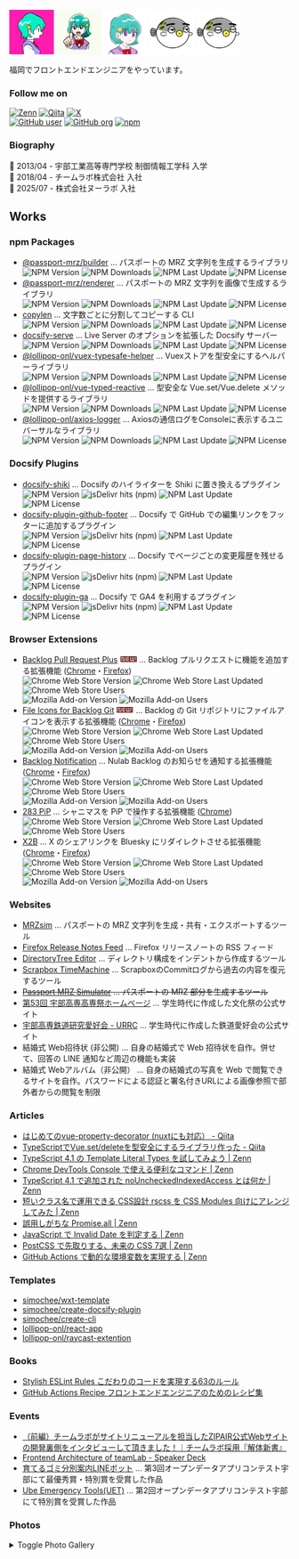 <img src="./assets/avatar3.png" alt="Avatar" width="80" height="80"> <img src="./assets/avatar4.png" alt="Avatar" width="80" height="80"> <img src="./assets/avatar2.png" alt="Avatar" width="80" height="80"> <img src="./assets/avatar6.png" alt="Avatar" width="80" height="80"> <img src="./assets/avatar7.png" alt="Avatar" width="80" height="80">

福岡でフロントエンドエンジニアをやっています。

### Follow me on

[![Zenn](https://img.shields.io/badge/%40lollipop__onl-3ea8ff?style=flat-square&logo=zenn&logoColor=white)](https://zenn.dev/lollipop_onl)
[![Qiita](https://img.shields.io/badge/%40simochee-55c500?style=flat-square&logo=qiita&logoColor=white)](https://qiita.com/simochee)
[![X](https://img.shields.io/badge/%40lollipop__onl-000000?style=flat-square&logo=x&logoColor=white)](https://x.com/lollipop_onl)  
[![GitHub user](https://img.shields.io/badge/%40lollipop--onl_(user)-0d1317?style=flat-square&logo=github&logoColor=white)](https://github.com/lollipop-onl)
[![GitHub org](https://img.shields.io/badge/%40simochee_(org)-0d1317?style=flat-square&logo=github&logoColor=white)](https://github.com/simochee)
[![npm](https://img.shields.io/badge/%40lollipop--onl-c53635?style=flat-square&logo=npm&logoColor=white)](https://www.npmjs.com/~lollipop-onl)

### Biography

:school: 2013/04 - 宇部工業高等専門学校 制御情報工学科 入学  
🏢 2018/04 - チームラボ株式会社 入社  
🏢 2025/07 - 株式会社ヌーラボ 入社

## Works

### npm Packages

* [@passport-mrz/builder](https://www.npmjs.com/package/@passport-mrz/builder) ... パスポートの MRZ 文字列を生成するライブラリ  
![NPM Version](https://img.shields.io/npm/v/@passport-mrz/builder) ![NPM Downloads](https://img.shields.io/npm/dw/@passport-mrz/builder) ![NPM Last Update](https://img.shields.io/npm/last-update/@passport-mrz/builder) ![NPM License](https://img.shields.io/npm/l/@passport-mrz/builder)
* [@passport-mrz/renderer](https://www.npmjs.com/package/@passport-mrz/renderer) ... パスポートの MRZ 文字列を画像で生成するライブラリ  
![NPM Version](https://img.shields.io/npm/v/@passport-mrz/renderer) ![NPM Downloads](https://img.shields.io/npm/dw/@passport-mrz/renderer) ![NPM Last Update](https://img.shields.io/npm/last-update/@passport-mrz/renderer) ![NPM License](https://img.shields.io/npm/l/@passport-mrz/renderer)
* [copylen](https://www.npmjs.com/package/copylen) ... 文字数ごとに分割してコピーする CLI  
![NPM Version](https://img.shields.io/npm/v/copylen) ![NPM Downloads](https://img.shields.io/npm/dw/copylen) ![NPM Last Update](https://img.shields.io/npm/last-update/copylen) ![NPM License](https://img.shields.io/npm/l/copylen)
* [docsify-serve](https://www.npmjs.com/package/docsify-serve) ... Live Server のオプションを拡張した Docsify サーバー  
![NPM Version](https://img.shields.io/npm/v/docsify-serve) ![NPM Downloads](https://img.shields.io/npm/dw/docsify-serve) ![NPM Last Update](https://img.shields.io/npm/last-update/docsify-serve) ![NPM License](https://img.shields.io/npm/l/docsify-serve)
* [@lollipop-onl/vuex-typesafe-helper](https://www.npmjs.com/package/@lollipop-onl/vuex-typesafe-helper) ... Vuexストアを型安全にするヘルパーライブラリ  
![NPM Version](https://img.shields.io/npm/v/@lollipop-onl/vuex-typesafe-helper) ![NPM Downloads](https://img.shields.io/npm/dw/@lollipop-onl/vuex-typesafe-helper) ![NPM Last Update](https://img.shields.io/npm/last-update/@lollipop-onl/vuex-typesafe-helper) ![NPM License](https://img.shields.io/npm/l/@lollipop-onl/vuex-typesafe-helper)
* [@lollipop-onl/vue-typed-reactive](https://www.npmjs.com/package/@lollipop-onl/vue-typed-reactive) ... 型安全な Vue.set/Vue.delete メソッドを提供するライブラリ  
![NPM Version](https://img.shields.io/npm/v/@lollipop-onl/vue-typed-reactive) ![NPM Downloads](https://img.shields.io/npm/dw/@lollipop-onl/vue-typed-reactive) ![NPM Last Update](https://img.shields.io/npm/last-update/@lollipop-onl/vue-typed-reactive) ![NPM License](https://img.shields.io/npm/l/@lollipop-onl/vue-typed-reactive)
* [@lollipop-onl/axios-logger](https://www.npmjs.com/package/@lollipop-onl/axios-logger) ... Axiosの通信ログをConsoleに表示するユニバーサルなライブラリ  
![NPM Version](https://img.shields.io/npm/v/@lollipop-onl/axios-logger) ![NPM Downloads](https://img.shields.io/npm/dw/@lollipop-onl/axios-logger) ![NPM Last Update](https://img.shields.io/npm/last-update/@lollipop-onl/axios-logger) ![NPM License](https://img.shields.io/npm/l/@lollipop-onl/axios-logger)

### Docsify Plugins

* [docsify-shiki](https://www.npmjs.com/package/docsify-shiki) ... Docsify のハイライターを Shiki に置き換えるプラグイン  
![NPM Version](https://img.shields.io/npm/v/docsify-shiki) ![jsDelivr hits (npm)](https://img.shields.io/jsdelivr/npm/hw/docsify-shiki) ![NPM Last Update](https://img.shields.io/npm/last-update/docsify-shiki) ![NPM License](https://img.shields.io/npm/l/docsify-shiki)
* [docsify-plugin-github-footer](https://www.npmjs.com/package/docsify-plugin-github-footer) ... Docsify で GitHub での編集リンクをフッターに追加するプラグイン  
![NPM Version](https://img.shields.io/npm/v/docsify-plugin-github-footer) ![jsDelivr hits (npm)](https://img.shields.io/jsdelivr/npm/hw/docsify-plugin-github-footer)
 ![NPM Last Update](https://img.shields.io/npm/last-update/docsify-plugin-github-footer) ![NPM License](https://img.shields.io/npm/l/docsify-plugin-github-footer)
* [docsify-plugin-page-history](https://www.npmjs.com/package/docsify-plugin-page-history) ... Docsify でページごとの変更履歴を残せるプラグイン  
![NPM Version](https://img.shields.io/npm/v/docsify-plugin-page-history) ![jsDelivr hits (npm)](https://img.shields.io/jsdelivr/npm/hw/docsify-plugin-page-history)
 ![NPM Last Update](https://img.shields.io/npm/last-update/docsify-plugin-page-history) ![NPM License](https://img.shields.io/npm/l/docsify-plugin-page-history)
* [docsify-plugin-ga](https://www.npmjs.com/package/docsify-plugin-ga) ... Docsify で GA4 を利用するプラグイン  
![NPM Version](https://img.shields.io/npm/v/docsify-plugin-ga) ![jsDelivr hits (npm)](https://img.shields.io/jsdelivr/npm/hw/docsify-plugin-ga) ![NPM Last Update](https://img.shields.io/npm/last-update/docsify-plugin-ga) ![NPM License](https://img.shields.io/npm/l/docsify-plugin-ga)

### Browser Extensions

* [Backlog Pull Request Plus](https://github.com/simochee/backlog-pull-request-plus) ![NEW](assets/new.gif) ... Backlog プルリクエストに機能を追加する拡張機能 ([Chrome](https://chromewebstore.google.com/detail/backlog-pull-request-plus/cpafengiapnopbnidfckgambaieonckn)・[Firefox](https://addons.mozilla.org/ja/firefox/addon/backlog-pull-request-plus/))  
![Chrome Web Store Version](https://img.shields.io/chrome-web-store/v/cpafengiapnopbnidfckgambaieonckn) ![Chrome Web Store Last Updated](https://img.shields.io/chrome-web-store/last-updated/cpafengiapnopbnidfckgambaieonckn) ![Chrome Web Store Users](https://img.shields.io/chrome-web-store/users/cpafengiapnopbnidfckgambaieonckn)  
![Mozilla Add-on Version](https://img.shields.io/amo/v/backlog-pull-request-plus) ![Mozilla Add-on Users](https://img.shields.io/amo/users/backlog-pull-request-plus)
* [File Icons for Backlog Git](https://github.com/simochee/file-icons-for-backlog-git) ![NEW](assets/new.gif) ... Backlog の Git リポジトリにファイルアイコンを表示する拡張機能 ([Chrome](https://chromewebstore.google.com/detail/aeejnngbcaakhmbcllihmpfijmgaecia)・[Firefox](https://addons.mozilla.org/ja/firefox/addon/file-icons-for-backlog-git/))  
![Chrome Web Store Version](https://img.shields.io/chrome-web-store/v/aeejnngbcaakhmbcllihmpfijmgaecia) ![Chrome Web Store Last Updated](https://img.shields.io/chrome-web-store/last-updated/aeejnngbcaakhmbcllihmpfijmgaecia) ![Chrome Web Store Users](https://img.shields.io/chrome-web-store/users/aeejnngbcaakhmbcllihmpfijmgaecia)  
![Mozilla Add-on Version](https://img.shields.io/amo/v/file-icons-for-backlog-git) ![Mozilla Add-on Users](https://img.shields.io/amo/users/file-icons-for-backlog-git)
* [Backlog Notification](https://github.com/lollipop-onl/webextensions-backlog-notification) ... Nulab Backlog のお知らせを通知する拡張機能 ([Chrome](https://chrome.google.com/webstore/detail/backlog-notification-exte/gmmfbpjchelnedibjoidghghnigggebn)・[Firefox](https://addons.mozilla.org/ja/firefox/addon/backlog-notification-extension/))  
![Chrome Web Store Version](https://img.shields.io/chrome-web-store/v/gmmfbpjchelnedibjoidghghnigggebn) ![Chrome Web Store Last Updated](https://img.shields.io/chrome-web-store/last-updated/gmmfbpjchelnedibjoidghghnigggebn) ![Chrome Web Store Users](https://img.shields.io/chrome-web-store/users/gmmfbpjchelnedibjoidghghnigggebn)  
![Mozilla Add-on Version](https://img.shields.io/amo/v/backlog-notification-extension) ![Mozilla Add-on Users](https://img.shields.io/amo/users/backlog-notification-extension)
* [283 PiP](https://github.com/simochee/283-PiP) ... シャニマスを PiP で操作する拡張機能 ([Chrome](https://chromewebstore.google.com/detail/283-pinp/gjpjhdmdbkiabejljimbnjdpmfdonpjb))  
![Chrome Web Store Version](https://img.shields.io/chrome-web-store/v/gjpjhdmdbkiabejljimbnjdpmfdonpjb) ![Chrome Web Store Last Updated](https://img.shields.io/chrome-web-store/last-updated/gjpjhdmdbkiabejljimbnjdpmfdonpjb) ![Chrome Web Store Users](https://img.shields.io/chrome-web-store/users/gjpjhdmdbkiabejljimbnjdpmfdonpjb)
* [X2B](https://github.com/simochee/X2B) ... X のシェアリンクを Bluesky にリダイレクトさせる拡張機能 ([Chrome](https://chromewebstore.google.com/detail/x2b/caofchgmaapaimkghakiclhlbefjjfbk)・[Firefox](https://addons.mozilla.org/ja/firefox/addon/x2b/))  
![Chrome Web Store Version](https://img.shields.io/chrome-web-store/v/caofchgmaapaimkghakiclhlbefjjfbk) ![Chrome Web Store Last Updated](https://img.shields.io/chrome-web-store/last-updated/caofchgmaapaimkghakiclhlbefjjfbk) ![Chrome Web Store Users](https://img.shields.io/chrome-web-store/users/caofchgmaapaimkghakiclhlbefjjfbk)  
![Mozilla Add-on Version](https://img.shields.io/amo/v/x2b) ![Mozilla Add-on Users](https://img.shields.io/amo/users/x2b)

### Websites

* [MRZsim](https://passport-mrz.simochee.net) ... パスポートの MRZ 文字列を生成・共有・エクスポートするツール
* [Firefox Release Notes Feed](https://firefox-release-notes.simochee.net/) ... Firefox リリースノートの RSS フィード
* [DirectoryTree Editor](https://tree.lollipop.onl/) ... ディレクトリ構成をインデントから作成するツール
* [Scrapbox TimeMachine](https://scrapbox-timemachine.lollipop.onl/) ... ScrapboxのCommitログから過去の内容を復元するツール
* ~~[Passport MRZ Simulator](https://mrz.lollipop.onl) ... パスポートの MRZ 部分を生成するツール~~
* [第53回 宇部高専高専祭ホームページ](http://nitucfes53.web.fc2.com/) ... 学生時代に作成した文化祭の公式サイト
* [宇部高専鉄道研究愛好会 - URRC](http://urrc.web.fc2.com/) ... 学生時代に作成した鉄道愛好会の公式サイト
* 結婚式 Web招待状 (非公開) ... 自身の結婚式で Web 招待状を自作。併せて、回答の LINE 通知など周辺の機能も実装
* 結婚式 Webアルバム（非公開） ... 自身の結婚式の写真を Web で閲覧できるサイトを自作。パスワードによる認証と署名付きURLによる画像参照で部外者からの閲覧を制限

### Articles

* [はじめてのvue-property-decorator (nuxtにも対応） - Qiita](https://qiita.com/simochee/items/e5b77af4aa36bd0f32e5)
* [TypeScriptでVue.set/deleteを型安全にするライブラリ作った - Qiita](https://qiita.com/simochee/items/89f4b17fe971b4571961)
* [TypeScript 4.1 の Template Literal Types を試してみよう | Zenn](https://zenn.dev/lollipop_onl/articles/ef532c02fc51db20d832)
* [Chrome DevTools Console で使える便利なコマンド | Zenn](https://zenn.dev/lollipop_onl/articles/eoz-devtools-console-commands)
* [TypeScript 4.1 で追加された noUncheckedIndexedAccess とは何か | Zenn](https://zenn.dev/lollipop_onl/articles/eoz-ts-no-unchecked-indexed-access)
* [短いクラス名で運用できる CSS設計 rscss を CSS Modules 向けにアレンジしてみた | Zenn](https://zenn.dev/lollipop_onl/articles/eoz-rscss-in-css-modules)
* [誤用しがちな Promise.all | Zenn](https://zenn.dev/lollipop_onl/articles/mistake-promise-all)
* [JavaScript で Invalid Date を判定する | Zenn](https://zenn.dev/lollipop_onl/articles/eoz-judge-js-invalid-date)
* [PostCSS で先取りする、未来の CSS 7選 | Zenn](https://zenn.dev/lollipop_onl/articles/ac21-future-css-with-postcss)
* [GitHub Actions で動的な環境変数を実現する | Zenn](https://zenn.dev/lollipop_onl/articles/gha-conditional-env)

### Templates

* [simochee/wxt-template](https://github.com/simochee/wxt-template)
* [simochee/create-docsify-plugin](https://github.com/simochee/create-docsify-plugin)
* [simochee/create-cli](https://github.com/simochee/create-cli)
* [lollipop-onl/react-app](https://github.com/lollipop-onl/react-app)
* [lollipop-onl/raycast-extention](https://github.com/lollipop-onl/raycast-extention)

### Books

* [Stylish ESLint Rules こだわりのコードを実現する63のルール](https://booth.pm/ja/items/1827156)
* [GitHub Actions Recipe フロントエンドエンジニアのためのレシピ集](https://lollipoplauncher.booth.pm/items/1827162)

### Events

* [（前編）チームラボがサイトリニューアルを担当したZIPAIR公式Webサイトの開発裏側をインタビューして頂きました！｜チームラボ採用『解体新書』](https://note.team-lab.com/n/nef60bd04a6a6)
* [Frontend Architecture of teamLab - Speaker Deck](https://speakerdeck.com/simochee/frontend-architecture-of-teamlab)
* [育てるゴミ分別案内LINEボット](https://www.city.ube.yamaguchi.jp/shisei/keikaku/jouhoudenshi/opendata/contest2017/contest2017result.html) ... 第3回オープンデータアプリコンテスト宇部にて最優秀賞・特別賞を受賞した作品
* [Ube Emergency Tools(UET)](https://www.city.ube.yamaguchi.jp/shisei/keikaku/jouhoudenshi/opendata/contest_16.html) ... 第2回オープンデータアプリコンテスト宇部にて特別賞を受賞した作品

### Photos

<details><summary>Toggle Photo Gallery</summary>
<p>

| ![](./assets/20170619.webp) |  ![](./assets/20210510.webp) |
| --- | --- |
| <small><b>トワイライトエクスプレス瑞風のぼり初便を安岡駅付近で</b><br><i>2017/06/19 撮影</i></small> | <small><b>浦安市船籍のマークトウェイン号を東京ディズニーランドにて</b><br><i>2021/05/10 撮影</i></small> |

</p>
</details>
